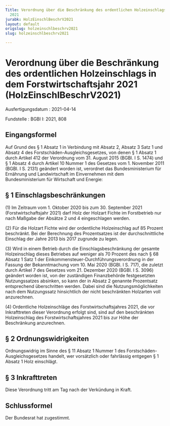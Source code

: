 ```yaml
---
Title: Verordnung über die Beschränkung des ordentlichen Holzeinschlags in dem Forstwirtschaftsjahr
  2021
jurabk: HolzEinschlBeschrV2021
layout: default
origslug: holzeinschlbeschrv2021
slug: holzeinschlbeschrv2021

---
```


# Verordnung über die Beschränkung des ordentlichen Holzeinschlags in dem Forstwirtschaftsjahr 2021 (HolzEinschlBeschrV2021)

Ausfertigungsdatum
:   2021-04-14

Fundstelle
:   BGBl I: 2021, 808


## Eingangsformel

Auf Grund des § 1 Absatz 1 in Verbindung mit Absatz 2, Absatz 3 Satz 1 und Absatz 4 des Forstschäden-Ausgleichsgesetzes, von denen § 1 Absatz 1 durch Artikel 412 der Verordnung vom 31. August 2015 (BGBl. I S. 1474) und § 1 Absatz 4 durch Artikel 10 Nummer 1 des Gesetzes vom 1. November 2011 (BGBl. I S. 2131) geändert worden ist, verordnet das Bundesministerium für Ernährung und Landwirtschaft im Einvernehmen mit dem Bundesministerium für Wirtschaft und Energie:


## § 1 Einschlagsbeschränkungen

(1) Im Zeitraum vom 1. Oktober 2020 bis zum 30. September 2021 (Forstwirtschaftsjahr 2021) darf Holz der Holzart Fichte im Forstbetrieb nur nach Maßgabe der Absätze 2 und 4 eingeschlagen werden.

(2) Für die Holzart Fichte wird der ordentliche Holzeinschlag auf 85 Prozent beschränkt. Bei der Berechnung des Prozentsatzes ist der durchschnittliche Einschlag der Jahre 2013 bis 2017 zugrunde zu legen.

(3) Wird in einem Betrieb durch die Einschlagsbeschränkung der gesamte Holzeinschlag dieses Betriebes auf weniger als 70 Prozent des nach § 68 Absatz 1 Satz 1 der Einkommensteuer-Durchführungsverordnung in der Fassung der Bekanntmachung vom 10. Mai 2020 (BGBl. I S. 717), die zuletzt durch Artikel 7 des Gesetzes vom 21. Dezember 2020 (BGBl. I S. 3096) geändert worden ist, von der zuständigen Finanzbehörde festgesetzten Nutzungssatzes absinken, so kann der in Absatz 2 genannte Prozentsatz entsprechend überschritten werden. Dabei sind die Nutzungsmöglichkeiten nach dem Nutzungssatz hinsichtlich der nicht beschränkten Holzarten voll anzurechnen.

(4) Ordentliche Holzeinschläge des Forstwirtschaftsjahres 2021, die vor Inkrafttreten dieser Verordnung erfolgt sind, sind auf den beschränkten Holzeinschlag des Forstwirtschaftsjahres 2021 bis zur Höhe der Beschränkung anzurechnen.


## § 2 Ordnungswidrigkeiten

Ordnungswidrig im Sinne des § 11 Absatz 1 Nummer 1 des Forstschäden-Ausgleichsgesetzes handelt, wer vorsätzlich oder fahrlässig entgegen § 1 Absatz 1 Holz einschlägt.


## § 3 Inkrafttreten

Diese Verordnung tritt am Tag nach der Verkündung in Kraft.


## Schlussformel

Der Bundesrat hat zugestimmt.

